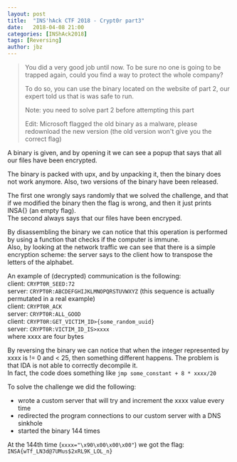 ```yaml
---
layout: post
title:  "INS'hAck CTF 2018 - Crypt0r part3"
date:   2018-04-08 21:00
categories: [INShAck2018]
tags: [Reversing]
author: jbz
---
```


> You did a very good job until now. To be sure no one is going to be trapped again, could you find a way to protect the whole company?
>
> To do so, you can use the binary located on the website of part 2, our expert told us that is was safe to run.
>
> Note: you need to solve part 2 before attempting this part
>
> Edit: Microsoft flagged the old binary as a malware, please redownload the new version (the old version won't give you the correct flag) 

A binary is given, and by opening it we can see a popup that says that all our files have been encrypted.

The binary is packed with upx, and by unpacking it, then the binary does not work anymore. Also, two versions of the binary have been released.

The first one wrongly says randomly that we solved the challenge, and that if we modified the binary then the flag is wrong, and then it just prints INSA{} (an empty flag).  
The second always says that our files have been encryped.

By disassembling the binary we can notice that this operation is performed by using a function that checks if the computer is immune.    
Also, by looking at the network traffic we can see that there is a simple encryption scheme: the server says to the client how to transpose the letters of the alphabet.

An example of (decrypted) communication is the following:  
client: `CRYPT0R_SEED:72`  
server: `CRYPT0R:ABCDEFGHIJKLMNOPQRSTUVWXYZ` (this sequence is actually permutated in a real example)  
client: `CRYPT0R_ACK`  
server: `CRYPT0R:ALL_GOOD`  
client: `CRYPT0R:GET_VICTIM_ID>{some_random_uuid}`  
server: `CRYPT0R:VICTIM_ID_IS>xxxx`  
where xxxx are four bytes  

By reversing the binary we can notice that when the integer represented by xxxx is != 0 and < 25, then something different happens. The problem is that IDA is not able to correctly decompile it.  
In fact, the code does something like `jmp some_constant + 8 * xxxx/20`

To solve the challenge we did the following:  
- wrote a custom server that will try and increment the xxxx value every time  
- redirected the program connections to our custom server with a DNS sinkhole  
- started the binary 144 times

At the 144th time (`xxxx="\x90\x00\x00\x00"`) we got the flag: `INSA{wTf_LN3d@7UMus$2xRL9K_LOL_n}`